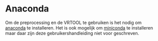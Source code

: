 # Anaconda

Om de preprocessing en de VRTOOL te gebruiken is het nodig om [anaconda](https://www.anaconda.com/download) te installeren. Het is ook mogelijk om [miniconda](https://docs.conda.io/en/latest/miniconda.html) te installeren maar daar zijn deze gebruikershandleiding niet voor geschreven.
